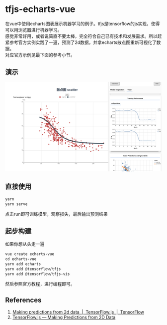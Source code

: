 tfjs-echarts-vue
=

在vue中使用echarts图表展示机器学习的例子。tfjs是tensorflow的js实现，使得可以用浏览器进行机器学习。  
感觉非常好用，或者说简直不要太棒，完全符合自己已有技术和发展需求。所以赶紧参考官方实例实践了一遍，预测了2d数据，并拿echarts散点图重新可视化了数据。  
对应官方示例见最下面的参考小节。

演示
--

![](./tfjs-vue.png)


直接使用
--

```
yarn
yarn serve
```
点击run即可训练模型，观察损失，最后输出预测结果

起步构建
--

如果你想从头走一遍
```
vue create echarts-vue
cd echarts-vue
yarn add echarts 
yarn add @tensorflow/tfjs
yarn add @tensorflow/tfjs-vis
```
然后参照官方教程，进行编程即可。

References
--

1. [Making predictions from 2d data &nbsp;|&nbsp; TensorFlow.js &nbsp;|&nbsp; TensorFlow](https://www.tensorflow.org/js/tutorials/training/linear_regression)
2. [TensorFlow.js — Making Predictions from 2D Data](https://codelabs.developers.google.com/codelabs/tfjs-training-regression/index.html)

